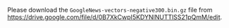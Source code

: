Please download the `GoogleNews-vectors-negative300.bin.gz` file from https://drive.google.com/file/d/0B7XkCwpI5KDYNlNUTTlSS21pQmM/edit.
